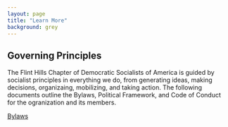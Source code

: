 ```yaml
---
layout: page
title: "Learn More"
background: grey
---
```


## Governing Principles

The Flint Hills Chapter of Democratic Socialists of America is guided by socialist principles in everything we do, from generating ideas, making decisions, organizaing, mobilizing, and taking action. The following documents outline the Bylaws, Political Framework, and Code of Conduct for the ogranization and its members.

 <a class="btn btn-primary btn-xl text-uppercase" href="../governing-documents/bylaws">Bylaws</a>

